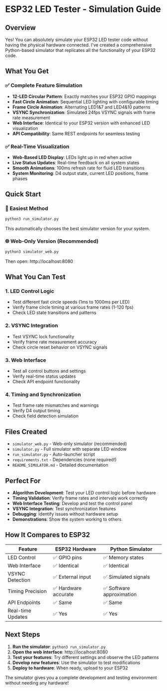 # ESP32 LED Tester - Simulation Guide

## Overview

Yes! You can absolutely simulate your ESP32 LED tester code without having the physical hardware connected. I've created a comprehensive Python-based simulator that replicates all the functionality of your ESP32 code.

## What You Get

### ✅ Complete Feature Simulation
- **12-LED Circular Pattern**: Exactly matches your ESP32 GPIO mappings
- **Fast Circle Animation**: Sequential LED lighting with configurable timing
- **Frame Circle Animation**: Alternating LED1&7 and LED4&10 patterns
- **VSYNC Synchronization**: Simulated 24fps VSYNC signals with frame rate measurement
- **Web Interface**: Identical to your ESP32 version with enhanced LED visualization
- **API Compatibility**: Same REST endpoints for seamless testing

### ✅ Real-Time Visualization
- **Web-Based LED Display**: LEDs light up in red when active
- **Live Status Updates**: Real-time feedback on all system states
- **Smooth Animations**: 100ms refresh rate for fluid LED transitions
- **System Monitoring**: D4 output state, current LED positions, frame phases

## Quick Start

### 🚀 Easiest Method
```bash
python3 run_simulator.py
```
This automatically chooses the best simulator version for your system.

### 🌐 Web-Only Version (Recommended)
```bash
python3 simulator_web.py
```
Then open: http://localhost:8080

## What You Can Test

### 1. **LED Control Logic**
- Test different fast circle speeds (1ms to 1000ms per LED)
- Verify frame circle timing at various frame rates (1-120 fps)
- Check LED state transitions and patterns

### 2. **VSYNC Integration**
- Test VSYNC lock functionality
- Verify frame rate measurement accuracy
- Check circle reset behavior on VSYNC signals

### 3. **Web Interface**
- Test all control buttons and settings
- Verify real-time status updates
- Check API endpoint functionality

### 4. **Timing and Synchronization**
- Test frame rate mismatches and warnings
- Verify D4 output timing
- Check field detection simulation

## Files Created

- `simulator_web.py` - Web-only simulator (recommended)
- `simulator.py` - Full simulator with separate LED window
- `run_simulator.py` - Auto-launcher script
- `requirements.txt` - Dependencies (none required!)
- `README_SIMULATOR.md` - Detailed documentation

## Perfect For

- **Algorithm Development**: Test your LED control logic before hardware
- **Timing Validation**: Verify frame rates and intervals work correctly
- **Web Interface Testing**: Develop and test the control panel
- **VSYNC Integration**: Test synchronization features
- **Debugging**: Identify issues without hardware setup
- **Demonstrations**: Show the system working to others

## How It Compares to ESP32

| Feature | ESP32 Hardware | Python Simulator |
|---------|----------------|------------------|
| LED Control | ✅ GPIO pins | ✅ Memory states |
| Web Interface | ✅ Identical | ✅ Identical |
| VSYNC Detection | ✅ External input | ✅ Simulated signals |
| Timing Precision | ✅ Hardware accurate | ✅ Software approximation |
| API Endpoints | ✅ Same | ✅ Same |
| Real-time Updates | ✅ Yes | ✅ Yes |

## Next Steps

1. **Run the simulator**: `python3 run_simulator.py`
2. **Open the web interface**: http://localhost:8080
3. **Test your features**: Try different settings and observe the LED patterns
4. **Develop new features**: Use the simulator to test modifications
5. **Deploy to hardware**: When ready, upload to your ESP32

The simulator gives you a complete development and testing environment without needing any hardware!


